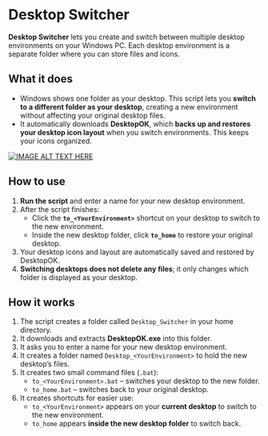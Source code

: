 # Desktop Switcher

**Desktop Switcher** lets you create and switch between multiple desktop environments on your Windows PC. Each desktop environment is a separate folder where you can store files and icons.  

## What it does

- Windows shows one folder as your desktop. This script lets you **switch to a different folder as your desktop**, creating a new environment without affecting your original desktop files.  
- It automatically downloads **DesktopOK**, which **backs up and restores your desktop icon layout** when you switch environments. This keeps your icons organized.

[![IMAGE ALT TEXT HERE](https://img.youtube.com/vi/hdB9Wz6CvWI/0.jpg)](https://www.youtube.com/watch?v=hdB9Wz6CvWI)

## How to use

1. **Run the script** and enter a name for your new desktop environment.  
2. After the script finishes:  
   - Click the **`to_<YourEnvironment>`** shortcut on your desktop to switch to the new environment.  
   - Inside the new desktop folder, click **`to_home`** to restore your original desktop.  
3. Your desktop icons and layout are automatically saved and restored by DesktopOK.  
4. **Switching desktops does not delete any files**; it only changes which folder is displayed as your desktop.  

## How it works

1. The script creates a folder called `Desktop_Switcher` in your home directory.  
2. It downloads and extracts **DesktopOK.exe** into this folder.  
3. It asks you to enter a name for your new desktop environment.  
4. It creates a folder named `Desktop_<YourEnvironment>` to hold the new desktop’s files.  
5. It creates two small command files (`.bat`):  
   - `to_<YourEnvironment>.bat` – switches your desktop to the new folder.  
   - `to_home.bat` – switches back to your original desktop.  
6. It creates shortcuts for easier use:  
   - `to_<YourEnvironment>` appears on your **current desktop** to switch to the new environment.  
   - `to_home` appears **inside the new desktop folder** to switch back.

